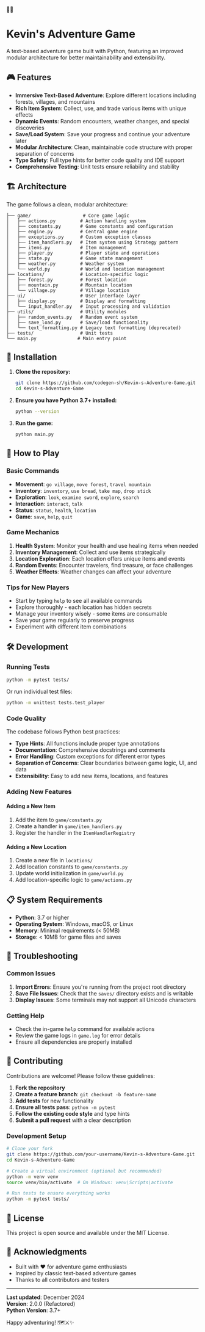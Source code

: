 🌈🌈
# Kevin's Adventure Game

A text-based adventure game built with Python, featuring an improved modular architecture for better maintainability and extensibility.

## 🎮 Features

- **Immersive Text-Based Adventure**: Explore different locations including forests, villages, and mountains
- **Rich Item System**: Collect, use, and trade various items with unique effects
- **Dynamic Events**: Random encounters, weather changes, and special discoveries
- **Save/Load System**: Save your progress and continue your adventure later
- **Modular Architecture**: Clean, maintainable code structure with proper separation of concerns
- **Type Safety**: Full type hints for better code quality and IDE support
- **Comprehensive Testing**: Unit tests ensure reliability and stability

## 🏗️ Architecture

The game follows a clean, modular architecture:

```
├── game/                   # Core game logic
│   ├── actions.py         # Action handling system
│   ├── constants.py       # Game constants and configuration
│   ├── engine.py          # Central game engine
│   ├── exceptions.py      # Custom exception classes
│   ├── item_handlers.py   # Item system using Strategy pattern
│   ├── items.py           # Item management
│   ├── player.py          # Player state and operations
│   ├── state.py           # Game state management
│   ├── weather.py         # Weather system
│   └── world.py           # World and location management
├── locations/             # Location-specific logic
│   ├── forest.py          # Forest location
│   ├── mountain.py        # Mountain location
│   └── village.py         # Village location
├── ui/                    # User interface layer
│   ├── display.py         # Display and formatting
│   └── input_handler.py   # Input processing and validation
├── utils/                 # Utility modules
│   ├── random_events.py   # Random event system
│   ├── save_load.py       # Save/load functionality
│   └── text_formatting.py # Legacy text formatting (deprecated)
├── tests/                 # Unit tests
└── main.py               # Main entry point
```

## 🚀 Installation

1. **Clone the repository:**
   ```bash
   git clone https://github.com/codegen-sh/Kevin-s-Adventure-Game.git
   cd Kevin-s-Adventure-Game
   ```

2. **Ensure you have Python 3.7+ installed:**
   ```bash
   python --version
   ```

3. **Run the game:**
   ```bash
   python main.py
   ```

## 🎯 How to Play

### Basic Commands

- **Movement**: `go village`, `move forest`, `travel mountain`
- **Inventory**: `inventory`, `use bread`, `take map`, `drop stick`
- **Exploration**: `look`, `examine sword`, `explore`, `search`
- **Interaction**: `interact`, `talk`
- **Status**: `status`, `health`, `location`
- **Game**: `save`, `help`, `quit`

### Game Mechanics

1. **Health System**: Monitor your health and use healing items when needed
2. **Inventory Management**: Collect and use items strategically
3. **Location Exploration**: Each location offers unique items and events
4. **Random Events**: Encounter travelers, find treasure, or face challenges
5. **Weather Effects**: Weather changes can affect your adventure

### Tips for New Players

- Start by typing `help` to see all available commands
- Explore thoroughly - each location has hidden secrets
- Manage your inventory wisely - some items are consumable
- Save your game regularly to preserve progress
- Experiment with different item combinations

## 🛠️ Development

### Running Tests

```bash
python -m pytest tests/
```

Or run individual test files:

```bash
python -m unittest tests.test_player
```

### Code Quality

The codebase follows Python best practices:

- **Type Hints**: All functions include proper type annotations
- **Documentation**: Comprehensive docstrings and comments
- **Error Handling**: Custom exceptions for different error types
- **Separation of Concerns**: Clear boundaries between game logic, UI, and data
- **Extensibility**: Easy to add new items, locations, and features

### Adding New Features

#### Adding a New Item

1. Add the item to `game/constants.py`
2. Create a handler in `game/item_handlers.py`
3. Register the handler in the `ItemHandlerRegistry`

#### Adding a New Location

1. Create a new file in `locations/`
2. Add location constants to `game/constants.py`
3. Update world initialization in `game/world.py`
4. Add location-specific logic to `game/actions.py`

## 📋 System Requirements

- **Python**: 3.7 or higher
- **Operating System**: Windows, macOS, or Linux
- **Memory**: Minimal requirements (< 50MB)
- **Storage**: < 10MB for game files and saves

## 🐛 Troubleshooting

### Common Issues

1. **Import Errors**: Ensure you're running from the project root directory
2. **Save File Issues**: Check that the `saves/` directory exists and is writable
3. **Display Issues**: Some terminals may not support all Unicode characters

### Getting Help

- Check the in-game `help` command for available actions
- Review the game logs in `game.log` for error details
- Ensure all dependencies are properly installed

## 🤝 Contributing

Contributions are welcome! Please follow these guidelines:

1. **Fork the repository**
2. **Create a feature branch**: `git checkout -b feature-name`
3. **Add tests** for new functionality
4. **Ensure all tests pass**: `python -m pytest`
5. **Follow the existing code style** and type hints
6. **Submit a pull request** with a clear description

### Development Setup

```bash
# Clone your fork
git clone https://github.com/your-username/Kevin-s-Adventure-Game.git
cd Kevin-s-Adventure-Game

# Create a virtual environment (optional but recommended)
python -m venv venv
source venv/bin/activate  # On Windows: venv\Scripts\activate

# Run tests to ensure everything works
python -m pytest tests/
```

## 📜 License

This project is open source and available under the MIT License.

## 🎉 Acknowledgments

- Built with ❤️ for adventure game enthusiasts
- Inspired by classic text-based adventure games
- Thanks to all contributors and testers

---

**Last updated**: December 2024  
**Version**: 2.0.0 (Refactored)  
**Python Version**: 3.7+

Happy adventuring! 🗺️⚔️✨

